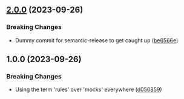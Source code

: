 ## [2.0.0](https://github.com/alexschimpf/parrot/compare/v1.0.0...v2.0.0) (2023-09-26)


### Breaking Changes

* Dummy commit for semantic-release to get caught up ([be6566e](https://github.com/alexschimpf/parrot/commit/be6566e1c4a236c60a75954a99c2e8cac814cf86))

## 1.0.0 (2023-09-26)


### Breaking Changes

* Using the term 'rules' over 'mocks' everywhere ([d050859](https://github.com/alexschimpf/parrot/commit/d05085903c58f68173cffbc9e96a5d1bb78fb6c4))
